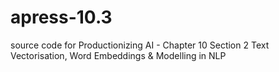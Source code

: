 # apress-10.3
source code for Productionizing AI - Chapter 10 Section 2 Text Vectorisation, Word Embeddings &amp; Modelling in NLP
